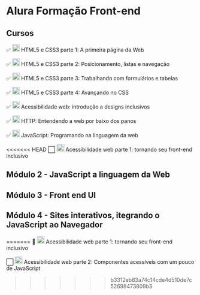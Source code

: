 # Alura Formação Front-end

## Cursos

✅ <img src="https://www.alura.com.br/assets/api/cursos/html5-css3-primeiros-passos.svg" width="20"/> HTML5 e CSS3 parte 1: A primeira página da Web

✅ <img src="https://www.alura.com.br/assets/api/cursos/html5-css3-posicionamento-listas-navegacao.svg" width="20"/> HTML5 e CSS3 parte 2: Posicionamento, listas e navegação

✅ <img src="https://www.alura.com.br/assets/api/cursos/html5-css3-formularios-tabelas.svg" width="20"/> HTML5 e CSS3 parte 3: Trabalhando com formulários e tabelas

✅ <img src="https://www.alura.com.br/assets/api/cursos/html5-css3-avancando-css.svg" width="20"/> HTML5 e CSS3 parte 4: Avançando no CSS

✅ <img src="https://www.alura.com.br/assets/api/cursos/acessibilidade-web-design-inclusivos.svg" width="20"/> Acessibilidade web: introdução a designs inclusivos

✅ <img src="https://www.alura.com.br/assets/api/cursos/http-fundamentos.svg" width="20"/> HTTP: Entendendo a web por baixo dos panos

✅ <img src="https://www.alura.com.br/assets/api/cursos/javascript-programando-na-linguagem-web.svg" width="20"/> JavaScript: Programando na linguagem da web

<<<<<<< HEAD
⬜ <img src="https://www.alura.com.br/assets/api/cursos/acessibilidade-web-front-end.svg" width="20"/> Acessibilidade web parte 1: tornando seu front-end inclusivo

## Módulo 2 - JavaScript a linguagem da Web

## Módulo 3 - Front end UI

## Módulo 4 - Sites interativos, itegrando o JavaScript ao Navegador
=======
🔳 <img src="https://www.alura.com.br/assets/api/cursos/acessibilidade-web-front-end.svg" width="20"/> Acessibilidade web parte 1: tornando seu front-end inclusivo

⬜ <img src="https://www.alura.com.br/assets/api/cursos/acessibilidade-web-front-end-parte-2.svg" width="20"/> Acessibilidade web parte 2: Componentes acessíveis com um pouco de JavaScript
>>>>>>> b3312eb83a74c14cde4d510de7c52698473809b3
